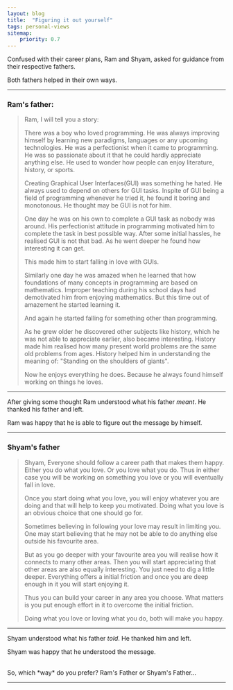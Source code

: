 ```yaml
---
layout: blog
title:  "Figuring it out yourself"
tags: personal-views
sitemap:
    priority: 0.7
---
```


Confused with their career plans, Ram and Shyam, asked for guidance from their respective fathers. 

Both fathers helped in their own ways.
<!--more-->

<hr/>
 
<h3>Ram's father:</h3>

> Ram, I will tell you a story:
> 
> There was a boy who loved programming. He was always improving himself by learning new paradigms, languages or any upcoming technologies. He was a 
> perfectionist when it came to programming. He was so passionate about it that he could hardly appreciate anything else. He used to wonder how 
> people can enjoy literature, history, or sports.
>
> Creating Graphical User Interfaces(GUI) was something he hated. He always used to depend on others for GUI tasks. Inspite of GUI being a field of programming 
> whenever he tried it, he found it boring and monotonous. He thought may be GUI is not for him.
>
> One day he was on his own to complete a GUI task as nobody was around. His perfectionist attitude in programming motivated him to complete the task in best
> possible way. After some initial hassles, he realised GUI is not that bad. As he went deeper he found how interesting it can get.
>
> This made him to start falling in love with GUIs.
>
> Similarly one day he was amazed when he learned that how foundations of many concepts in programming are based on mathematics. Improper teaching 
> during his school days had demotivated him from enjoying mathematics. But this time out of amazement he started learning it. 
> 
> And again he started falling for something other than programming.
>
> As he grew older he discovered other subjects like history, which he was not able to appreciate earlier, also became interesting. History made him realised how many 
> present world problems are the same old problems from ages. History helped him in understanding the meaning of: "Standing on the shoulders of giants".  
> 
> Now he enjoys everything he does. Because he always found himself working on things he loves.

<hr/>

After giving some thought Ram understood what his father *meant*. He thanked his father and left.

Ram was happy that he is able to figure out the message by himself.

<hr/>

<h3>Shyam's father</h3>

> Shyam, Everyone should follow a career path that makes them happy. Either you do what you love. Or you love what you do. Thus in either case
> you will be working on something you love or you will eventually fall in love.
> 
> Once you start doing what you love, you will enjoy whatever you are doing and that will help to keep you motivated. Doing what you love is an 
> obvious choice that one should go for. 
> 
> Sometimes believing in following your love may result in limiting you. One may start believing that he may not be able to do anything else outside his favourite area.
> 
> But as you go deeper with your favourite area you will realise how it connects to many other areas. Then you will start appreciating that other areas are also
> equally interesting. You just need to dig a little deeper. Everything offers a initial friction and once you are deep enough in it you will start enjoying it. 
>
> Thus you can build your career in any area you choose. What matters is you put enough effort in it to overcome the initial friction. 
> 
> Doing what you love or loving what you do, both will make you happy.

<hr/>

Shyam understood what his father *told*. He thanked him and left.

Shyam was happy that he understood the message.

<br/>
So, which *way* do you prefer? Ram's Father or Shyam's Father...

<hr/>